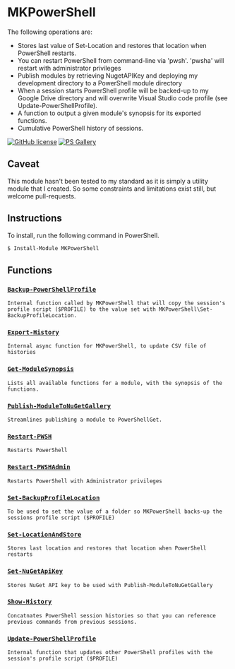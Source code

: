 # MKPowerShell

The following operations are:

* Stores last value of Set-Location and restores that location when PowerShell restarts.
* You can restart PowerShell from command-line via 'pwsh'.  'pwsha' will restart with administrator privileges
* Publish modules by retrieving NugetAPIKey and deploying my development directory to a PowerShell module directory
* When a session starts PowerShell profile will be backed-up to my Google Drive directory and will overwrite Visual Studio code profile (see Update-PowerShellProfile).
* A function to output a given module's synopsis for its exported functions.
* Cumulative PowerShell history of sessions.

[![GitHub license](https://img.shields.io/badge/license-MIT-blue.svg)](https://github.com/marckassay/MKPowerShell/blob/master/LICENSE) [![PS Gallery](https://img.shields.io/badge/install-PS%20Gallery-blue.svg)](https://www.powershellgallery.com/packages/MKPowerShell/)

## Caveat

This module hasn't been tested to my standard as it is simply a utility module that I created.  So some constraints and limitations exist still, but welcome pull-requests.

## Instructions

To install, run the following command in PowerShell.

```powershell
$ Install-Module MKPowerShell
```

## Functions

### [```Backup-PowerShellProfile```](https://github.com/marckassay/MKPowerShell/blob/master/docs/Backup-PowerShellProfile.md)
    Internal function called by MKPowerShell that will copy the session's profile script ($PROFILE) to the value set with MKPowerShell\Set-BackupProfileLocation.
 
### [```Export-History```](https://github.com/marckassay/MKPowerShell/blob/master/docs/Export-History.md)
    Internal async function for MKPowerShell, to update CSV file of histories
 
### [```Get-ModuleSynopsis```](https://github.com/marckassay/MKPowerShell/blob/master/docs/Get-ModuleSynopsis.md)
    Lists all available functions for a module, with the synopsis of the functions.
 
### [```Publish-ModuleToNuGetGallery```](https://github.com/marckassay/MKPowerShell/blob/master/docs/Publish-ModuleToNuGetGallery.md)
    Streamlines publishing a module to PowerShellGet.
 
### [```Restart-PWSH```](https://github.com/marckassay/MKPowerShell/blob/master/docs/Restart-PWSH.md)
    Restarts PowerShell
 
### [```Restart-PWSHAdmin```](https://github.com/marckassay/MKPowerShell/blob/master/docs/Restart-PWSHAdmin.md)
    Restarts PowerShell with Administrator privileges
 
### [```Set-BackupProfileLocation```](https://github.com/marckassay/MKPowerShell/blob/master/docs/Set-BackupProfileLocation.md)
    To be used to set the value of a folder so MKPowerShell backs-up the sessions profile script ($PROFILE)
 
### [```Set-LocationAndStore```](https://github.com/marckassay/MKPowerShell/blob/master/docs/Set-LocationAndStore.md)
    Stores last location and restores that location when PowerShell restarts
 
### [```Set-NuGetApiKey```](https://github.com/marckassay/MKPowerShell/blob/master/docs/Set-NuGetApiKey.md)
    Stores NuGet API key to be used with Publish-ModuleToNuGetGallery
 
### [```Show-History```](https://github.com/marckassay/MKPowerShell/blob/master/docs/Show-History.md)
    Concatnates PowerShell session histories so that you can reference previous commands from previous sessions.
 
### [```Update-PowerShellProfile```](https://github.com/marckassay/MKPowerShell/blob/master/docs/Update-PowerShellProfile.md)
    Internal function that updates other PowerShell profiles with the session's profile script ($PROFILE)